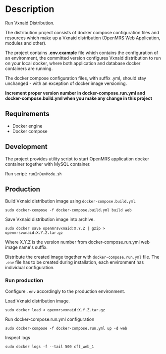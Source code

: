 # Description
Run Vxnaid Distribution.

The distribution project consists of docker compose configuration files and resources which make up a Vxnaid distribution
 (OpenMRS Web Application, modules and other).

The project contains **.env.example** file which contains the configuration of an environment, the committed version
 configures Vxnaid distribution to run on your local docker, where both application and database docker containers are
  running. 

The docker compose configuration files, with suffix .yml, should stay unchanged - with an exception of docker image
 versioning.
 
**Increment proper version number in docker-compose.run.yml and docker-compose.build.yml when you make any
 change in this project**

## Requirements
  - Docker engine
  - Docker compose

## Development

The project provides utility script to start OpenMRS application docker container together with MySQL container.

Run script:
```runInDevMode.sh```

## Production

Build Vxnaid distribution image using ``docker-compose.build.yml``.

```
sudo docker-compose -f docker-compose.build.yml build web
```

Save Vxnaid distribution image into archive. 

```
sudo docker save openmrsvxnaid:X.Y.Z | gzip > openmrsvxnaid:X.Y.Z.tar.gz
```
Where X.Y.Z is the version number from docker-compose.run.yml web image name's suffix.

Distribute the created image together with ``docker-compose.run.yml`` file. 
The ``.env`` file has to be created during installation, each environment has individual configuration.

### Run production

Configure ``.env`` accordingly to the production environment.

Load Vxnaid distribution image.

```
sudo docker load < openmrsvxnaid:X.Y.Z.tar.gz
```

Run docker-compose.run.yml configuration

```
sudo docker-compose -f docker-compose.run.yml up -d web
```

Inspect logs

```
sudo docker logs -f --tail 500 cfl_web_1
```
